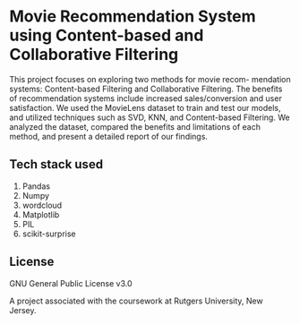 # Movie Recommendation System using Content-based and Collaborative Filtering

This project focuses on exploring two methods for movie recom- mendation systems: Content-based Filtering and Collaborative Filtering. The benefits of recommendation systems include increased sales/conversion and user satisfaction. We used the MovieLens dataset to train and test our models, and utilized techniques such as SVD, KNN, and Content-based Filtering. We analyzed the dataset, compared the benefits and limitations of each method, and present a detailed report of our findings.


## Tech stack used

1. Pandas
2. Numpy
3. wordcloud
4. Matplotlib
5. PIL
6. scikit-surprise

## License

GNU General Public License v3.0


A project associated with the coursework at Rutgers University, New Jersey.